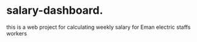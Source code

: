 # salary-dashboard.
this is a web project for calculating weekly salary for Eman electric staffs  workers 
